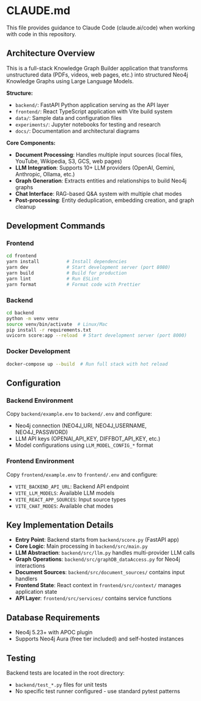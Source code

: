 # CLAUDE.md

This file provides guidance to Claude Code (claude.ai/code) when working with code in this repository.

## Architecture Overview

This is a full-stack Knowledge Graph Builder application that transforms unstructured data (PDFs, videos, web pages, etc.) into structured Neo4j Knowledge Graphs using Large Language Models.

**Structure:**
- `backend/`: FastAPI Python application serving as the API layer
- `frontend/`: React TypeScript application with Vite build system
- `data/`: Sample data and configuration files
- `experiments/`: Jupyter notebooks for testing and research
- `docs/`: Documentation and architectural diagrams

**Core Components:**
- **Document Processing**: Handles multiple input sources (local files, YouTube, Wikipedia, S3, GCS, web pages)
- **LLM Integration**: Supports 10+ LLM providers (OpenAI, Gemini, Anthropic, Ollama, etc.)
- **Graph Generation**: Extracts entities and relationships to build Neo4j graphs
- **Chat Interface**: RAG-based Q&A system with multiple chat modes
- **Post-processing**: Entity deduplication, embedding creation, and graph cleanup

## Development Commands

### Frontend
```bash
cd frontend
yarn install          # Install dependencies
yarn dev              # Start development server (port 8080)
yarn build            # Build for production
yarn lint             # Run ESLint
yarn format           # Format code with Prettier
```

### Backend
```bash
cd backend
python -m venv venv
source venv/bin/activate  # Linux/Mac
pip install -r requirements.txt
uvicorn score:app --reload  # Start development server (port 8000)
```

### Docker Development
```bash
docker-compose up --build  # Run full stack with hot reload
```

## Configuration

### Backend Environment
Copy `backend/example.env` to `backend/.env` and configure:
- Neo4j connection (NEO4J_URI, NEO4J_USERNAME, NEO4J_PASSWORD)
- LLM API keys (OPENAI_API_KEY, DIFFBOT_API_KEY, etc.)
- Model configurations using `LLM_MODEL_CONFIG_*` format

### Frontend Environment  
Copy `frontend/example.env` to `frontend/.env` and configure:
- `VITE_BACKEND_API_URL`: Backend API endpoint
- `VITE_LLM_MODELS`: Available LLM models
- `VITE_REACT_APP_SOURCES`: Input source types
- `VITE_CHAT_MODES`: Available chat modes

## Key Implementation Details

- **Entry Point**: Backend starts from `backend/score.py` (FastAPI app)
- **Core Logic**: Main processing in `backend/src/main.py`
- **LLM Abstraction**: `backend/src/llm.py` handles multi-provider LLM calls
- **Graph Operations**: `backend/src/graphDB_dataAccess.py` for Neo4j interactions
- **Document Sources**: `backend/src/document_sources/` contains input handlers
- **Frontend State**: React context in `frontend/src/context/` manages application state
- **API Layer**: `frontend/src/services/` contains service functions

## Database Requirements

- Neo4j 5.23+ with APOC plugin
- Supports Neo4j Aura (free tier included) and self-hosted instances

## Testing

Backend tests are located in the root directory:
- `backend/test_*.py` files for unit tests
- No specific test runner configured - use standard pytest patterns